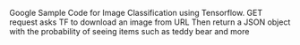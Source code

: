 Google Sample Code for Image Classification using Tensorflow.
GET request asks TF to download an image from URL
Then return a JSON object with the probability of seeing items such as teddy bear and more
